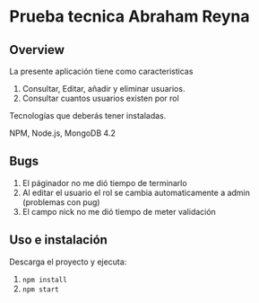 # Prueba tecnica Abraham Reyna

## Overview
La presente aplicación tiene como caracteristicas

1. Consultar, Editar, añadir y eliminar usuarios.
2. Consultar cuantos usuarios existen por rol

Tecnologías que deberás tener instaladas.

NPM, Node.js, MongoDB 4.2

## Bugs

1. El páginador no me dió tiempo de terminarlo
2. Al editar el usuario el rol se cambia automaticamente a admin (problemas con pug)
3.  El campo nick no me dió tiempo de meter validación

## Uso e instalación
Descarga el proyecto y ejecuta:
1. `npm install`
2. `npm start`
